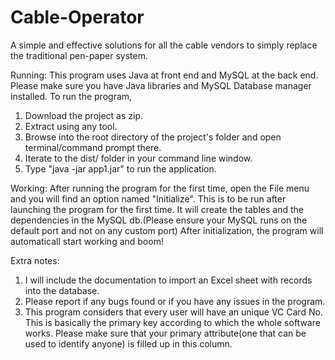 # Cable-Operator
A simple and effective solutions for all the cable vendors to simply replace the traditional pen-paper system.

Running:
This program uses Java at front end and MySQL at the back end. Please make sure you have Java libraries and MySQL Database manager installed. 
To run the program,
1. Download the project as zip.
2. Extract using any tool.
3. Browse into the root directory of the project's folder and open terminal/command prompt there.
4. Iterate to the dist/ folder in your command line window.
5. Type "java -jar app1.jar" to run the application.

Working:
After running the program for the first time, open the File menu and you will find an option named "Initialize". This is to be run after launching the program for the first time. It will create the tables and the dependencies in the MySQL db.(Please ensure your MySQL runs on the default port and not on any custom port)
After initialization, the program will automaticall start working and boom!

Extra notes:
1. I will include the documentation to import an Excel sheet with records into the database.
2. Please report if any bugs found or if you have any issues in the program.
3. This program considers that every user will have an unique VC Card No. This is basically the primary key according to which the whole software works. Please make sure that your primary attribute(one that can be used to identify anyone) is filled up in this column.
